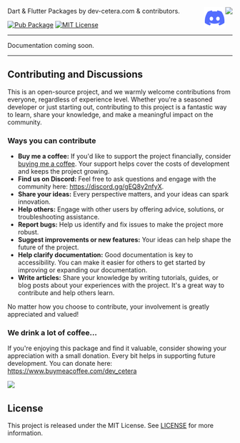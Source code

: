 <a href="https://www.buymeacoffee.com/dev_cetera" target="_blank"><img align="right" src="https://cdn.buymeacoffee.com/buttons/default-orange.png" height="48"></a>
<a href="https://discord.gg/gEQ8y2nfyX" target="_blank"><img align="right" src="https://raw.githubusercontent.com/dev-cetera/resources/refs/heads/main/assets/discord_icon/discord_icon.svg" height="48"></a>

Dart & Flutter Packages by dev-cetera.com & contributors.

[![Pub Package](https://img.shields.io/pub/v/df_di.svg)](https://pub.dev/packages/df_di)
[![MIT License](https://img.shields.io/badge/License-MIT-blue.svg)](https://raw.githubusercontent.com/dev-cetera/df_di/main/LICENSE)

---

Documentation coming soon.

<!-- Efficiently structure and manage the essential dependencies of your code, such as services, data, and utilities. This package helps you organize and access these dependencies using containers that store and provide them when needed, making your app more adaptable, testable, maintainable, and easier to debug.

Inspired by [get_it](https://pub.dev/packages/get_it/), it offers a flexible, faster solution with enhanced async handling, support for retrieving dependencies by runtime or generic type, and a hierarchical container structure. This approach allows nested child containers that inherit from parent containers, all while providing clearer, more concise documentation.

For a full feature set, please refer to the [API reference](https://pub.dev/documentation/df_di/). -->

<!-- ## Use Case 1

Your app probably contains classes that act as managers, helpers, or services, for example:

```dart
class UserManager {
  final String uid;
  const UserManager(this.uid);

  String? _userName;
  String get userName => _userName ?? 'Guest';

  Future<void> loadUserData() async {
    // TODO: Implement functionality to load user data here.
    _userName = 'John Doe'; // Example of loaded data

  }
}
```

You can register dependencies like the `UserManager` above in the dedicated `DI.session` container. This container is one of many pre-defined containers you can use and is specifically intended to store dependencies that should persist throughout the app’s session (from login to logout):

```dart
Future<void> logIn() async {
  // TODO: Log in and get the current user's uid.
  final userManger = UserManager(uid);
  await userManger.loadUserData();
  // Register the UserManager in the session container once loaded.
  DI.session.register<UserManager>(userManager);
}
```

You can now use the `until` method that will only complete with an instance of `UserManager` once one has been registered in the `DI.session` container:

```dart
Widget build(BuildContext contect) {
  return FutureBuilder<UserManager>(
    future:  DI.session.until<UserManager>(),
    builder: (context, snapshot) {
      if (snapshot.connectionState == ConnectionState.waiting) {
        return CircularProgressIndicator();
      } else if (snapshot.hasError) {
        return Text('Error: ${snapshot.error}');
      } else {
        return Text('Hello, ${snapshot.data?.userName}');
      }
    },
  );
}
```

Upon logging out, the `DI.session` ssion container can be cleared and reset for future use. Dependencies are unregistered in the reverse order of their registration, ensuring proper resource cleanup:

```dart
Future<void> logOut() async {
  // TODO: Log out the user.r
  DI.session.unregisterAll();
}
```

## Use Case 2

Define a custom type to hold a `String` representing the getConfig API endpoint URL. Avoid registering types like `String` or `Map` in a container, as doing so introduces ambiguity about what will be retrieved.

```dart
class GetConfigEndpointUrl {
  final String value;
  const GetConfigEndpointUrl(this.value);
}

void setupEndpoints() {
  DI.global.register<GetConfigEndpointUrl>(
    GetConfigEndpointUrl('https://api.example.com/getConfig'),
  );
}
```

Define a class that is responsible for loading configuration data from the endpoint provided by `ConfigApiEndpointUrl`.

```dart
class ConfigManager {
  Map<String, dynamic> _data = {};
  Map<String, dynamic> get data => _data;

  Future<void> loadDataFromApi() async {
      // Don't proceed until ConfigApiEndpointUrl is registered.
      final endpointUrl = (await DI.global.until<ConfigApiEndpointUrl>()).value;
      // TODO: Get the data from the API...
      _data = {'latestVersion': '1.2.3+4'}; // Example of data from API.
  }

  String? get latestVersion => _data['latestVersion'] as String?;
}
```

Configure the app using the provided API and register the `ConfigManager`. This can only be done once thanks to the `isRegistered` check.

```dart
Future<void> configure() {
  if (!isRegistered<ConfigManager>()) {
    final configManager = ConfigManager();
    await configManager.loadDataFromApi();
    DI.global.register<ConfigManager>(configManager);
  }
}
```

If you’re confident that `ConfigManager` is already registered in the container, you can fetch it directly. Otherwise, check with `isRegistered` or use the `until` method.

```dart
Future<void> doStuff() async {
  final configManager = DI.global<ConfigManager>().latestVersion;
}
```

## Quickstart

### Store a dependency in a container:

```dart
// Access the global DI instance anywhere in your app.
DI.global;

// Or create your own DI container.
final di = DI();

// Create nested child containers, useful for scoping dependencies in modular apps.
final scopedDi = di.child().child().child(groupEntity: Entity('moduleGroup'));
```

```dart
// Access the global DI instance anywhere in your app.
DI.global;

// Or create your own DI container.
final di = DI();

// Create nested child containers, useful for scoping dependencies in modular apps.
final scopedDi = di.child().child().child(groupEntity: Entity('moduleGroup'));
```

### Registering Dependencies:

```dart
// Register the answer to life, the universe and everything.
di.register<int>(42);

// Register an integer under a specific groupEntity, useful in environments like testing.
di.register<int>(0, groupEntity: Entity.testGroup);

// Register a Future as a dependency.
di.register(Future.value('Hello, DI!'));
print(di.get<String>()); // Instance of 'Future<String>'

// Register a factory or lazy singleton constructor.
int n = 0;
di.registerLazy<int>(() => n + 1);
di.registerLazy(() => DateTime.now());
```

### Unregistering Dependencies:

```dart
// Unregister a specific type.
  di.unregister<int>();
  di.unregisterT(int);

// Unregister all dependencies, resetting the container.
  di.unregisterAll();

// Unregister child containers when they’re no longer needed.
  di.unregisterChild();
```

### Getting Dependencies:

```dart
// Retrieve a registered integer dependency.
print(di<int>()); // 42
Type intType = int;
print(di.getT(intType)); // 42

// Retrieve a dependency registered under a specific groupEntity.
print(di.get<int>(groupEntity: Entity('testGroup'))); // 0

// Handle asynchronous dependencies.
final greeting = await di.get<String>();
print(greeting); // Hello, DI!

// Retrieve a factory-registered dependency.
final now = di.getFactory<DateTime>();
print(now); // Current timestamp
await Future.delayed(Duration(seconds: 1));
final now1 = di.getFactoryT(DateTime);
print(now1);  // A second later
```

### Real-World Example - UserService:

```dart
final class UserService extends Service {
  final _userName = ValueNotifier<String>('Guest');

  // Getter for the UI to consume.
  ValueListenable<String> get userName => _userName;

  @override
  Future<void> onInitService(_) async {
    // Simulate loading user data.
    await Future.delayed(Duration(seconds: 2));
    _userName.value = 'John Doe';
  }

  @override
  void onDispose() {
    _userName.dispose(); // Cleanup resources.
  }
}

// Register the service.
di.registerService(UserService.new);

// Access the service.
final userService = await di.getServiceSingleton<UserService>();
print(userService.userName.value); // John Doe
```

### Handling Synchronous and Asynchronous Services:

#### Service with Synchronous Initialization and Asynchronous Disposal

```dart
final class SyncInitAsyncDisposeService extends Service {
  // di<SyncInitAsyncDisposeService>() will not return a Future.
  @override
  void onInitService(_) {
    // Synchronous initialization logic
  }

  // di.unregister<SyncInitAsyncDisposeService>() will return a Future.
  @override
  Future<void> onDispose() async {
    // Asynchronous cleanup logic
  }
}

// Register and use the service.
di.registerService(SyncInitAsyncDisposeService.new);
final service = di.getServiceSingleton<SyncInitAsyncDisposeService>();
await di.unregister<SyncInitAsyncDisposeService>();
```

#### Service with Asynchronous Initialization and Synchronous Disposal

```dart
final class AsyncInitSyncDisposeService extends Service {
  // di<AsyncInitSyncDisposeService>() will not return a Future.
  @override
  Future<void> onInitService(_) async {
    await Future.delayed(Duration(seconds: 3));
    // Asynchronous initialization logic
  }

  // di.unregister<AsyncInitSyncDisposeService>() will not return a Future.
  @override
  void onDispose() {
    // Synchronous cleanup logic
  }
}

// Register and use the service.
di.registerService(AsyncInitSyncDisposeService.new);
final service = await di.getServiceSingleton<AsyncInitSyncDisposeService>();
di.unregister<AsyncInitSyncDisposeService>();
```

### Getting the State for Debugging:

```dart
// Print the current state of the DI container.
print(di.registry.state);

// Check if a specific type is registered.
print(di.isRegistered<int>()); // true
``` -->

---

<!-- <a href="https://medium.com/@dev-cetera" target="_blank"><img src="https://raw.githubusercontent.com/dev-cetera/resources/refs/heads/main/assets/medium_logo/medium_logo.svg" height="20"></a>

[Dependency Injection Tutorial for Flutter]() - This article explains what Dependency Injection (DI) is and how to use it effectively in Flutter, improving code structure and testability by decoupling components.

[State Management Done Right in Flutter]() - This article covers showcases techniques to manage app state efficiently and ensuring scalability and maintainability. -->

## Contributing and Discussions

This is an open-source project, and we warmly welcome contributions from everyone, regardless of experience level. Whether you're a seasoned developer or just starting out, contributing to this project is a fantastic way to learn, share your knowledge, and make a meaningful impact on the community.

### Ways you can contribute

- **Buy me a coffee:** If you'd like to support the project financially, consider [buying me a coffee](https://www.buymeacoffee.com/dev_cetera). Your support helps cover the costs of development and keeps the project growing.
- **Find us on Discord:** Feel free to ask questions and engage with the community here: https://discord.gg/gEQ8y2nfyX.
- **Share your ideas:** Every perspective matters, and your ideas can spark innovation.
- **Help others:** Engage with other users by offering advice, solutions, or troubleshooting assistance.
- **Report bugs:** Help us identify and fix issues to make the project more robust.
- **Suggest improvements or new features:** Your ideas can help shape the future of the project.
- **Help clarify documentation:** Good documentation is key to accessibility. You can make it easier for others to get started by improving or expanding our documentation.
- **Write articles:** Share your knowledge by writing tutorials, guides, or blog posts about your experiences with the project. It's a great way to contribute and help others learn.

No matter how you choose to contribute, your involvement is greatly appreciated and valued!

### We drink a lot of coffee...

If you're enjoying this package and find it valuable, consider showing your appreciation with a small donation. Every bit helps in supporting future development. You can donate here: https://www.buymeacoffee.com/dev_cetera

<a href="https://www.buymeacoffee.com/dev_cetera" target="_blank"><img src="https://cdn.buymeacoffee.com/buttons/default-orange.png" height="40"></a>

## License

This project is released under the MIT License. See [LICENSE](https://raw.githubusercontent.com/dev-cetera/df_type/main/LICENSE) for more information.
